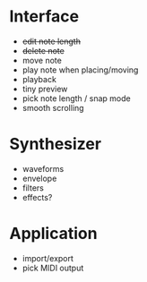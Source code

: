 # Interface

- ~~edit note length~~
- ~~delete note~~
- move note
- play note when placing/moving
- playback
- tiny preview
- pick note length / snap mode
- smooth scrolling

# Synthesizer

- waveforms
- envelope
- filters
- effects?

# Application

- import/export
- pick MIDI output